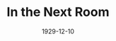 ---
title: In the Next Room
date: 1929-12-10
closing_date:
layout: productions
playbill:
Theatre: Theatre Jacksonville
cast:
- Colonel Piggott: Albert Nilved
- Ambulance Driver: Basil Waler, Jr.
- Ambulance Assistant: Leroy Swain
- Simmonds: Charleston Kennedy
- James Godfrey: Charlie Tutewiler
- Julia Long: Helen Zeigler McMurry
- Inspector Grady: Isaac Peiser
- Philip Valentine: J.H. Spence
- Harry Parks: Joseph Marron
- Duchess de Charriere: Lillian Allderdice
- Tim Morel: M. Ulsch
- Lorna Webster: Pauline Entenza
- Felix Armand: Philip Devlin
- Rogers: Ted Foster
crew:
- Director: Elia Lilian Macklin
- Props:
  - Dick Grether
  - Dore' Beauchamp-Nobbs
external_links:
---